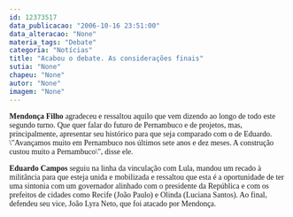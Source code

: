 ```yaml
---
id: 12373517
data_publicacao: "2006-10-16 23:51:00"
data_alteracao: "None"
materia_tags: "Debate"
categoria: "Notícias"
title: "Acabou o debate. As considerações finais"
sutia: "None"
chapeu: "None"
autor: "None"
imagem: "None"
---
```

<p><P><FONT face=Verdana><STRONG>Mendonça Filho</STRONG> agradeceu e ressaltou aquilo que vem dizendo ao longo de todo este segundo turno. Que quer falar do futuro de Pernambuco e de projetos, mas, principalmente, apresentar seu histórico para que seja comparado com o de Eduardo. \"Avançamos muito em Pernambuco nos últimos sete anos e dez meses. A construção custou muito a Pernambuco\", disse ele.</FONT></P></p>
<p><P><FONT face=Verdana><STRONG>Eduardo Campos</STRONG> seguiu na linha da vinculação com Lula, mandou um recado à militância para que esteja unida e mobilizada e ressaltou que esta é a oportunidade de ter uma sintonia com um governador alinhado com o presidente da República e com os prefeitos de cidades como Recife (João Paulo) e Olinda (Luciana Santos). Ao final, defendeu seu vice, João Lyra Neto, que foi atacado por Mendonça.</FONT></P> </p>
